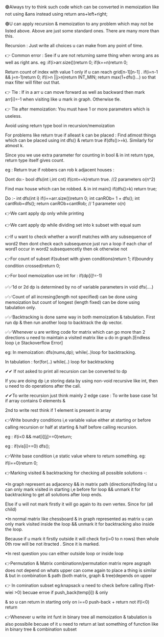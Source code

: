 🟢Always try to think such code which can be converted in memoization like not using &ans instead using return ans+left+right;

🟢U can apply recursion & memoization to any problem which may not be listed above. Above are just some standard ones. There are many more than this.

Recursion : Just write all choices u can make from any point of time.

👉 Common error : See if u are not returning same thing when wrong ans as well as right ans. eg :if(i>arr.size())return 0; if(k==n)return 0;

Return count of index with value 1 only if u can reach grid[n-1][n-1] .  if(i=n-1 && j=n-1)return 0;  if(i>n ||j>n)return INT_MIN;  return max(1+dfs()...) so that max filter will filter out that.

👉 Tle : If in a arr u can move forward as well as backward then mark arr[i]=-1 when visiting like u mark in graph. Otherwise tle.

👉 Tle after memoization: You must have 1 or more parameters which is useless.

Avoid using return type bool in recursion/memoization 

For problems like return true if alleast k can be placed : Find atlmost things which can be placed using int dfs() & return true if(dfs()>=k). Similarly for atmost k.

Since you we use extra parameter for counting in bool & in int return type, return type itself gives count.

eg : Return true if robbers can rob k adjacent houses : 

Dont do:- bool dfs(int i,int cnt) if(cnt==k)return true. //2 parameters o(n^2)

Find max house which can be robbed. & in int main() if(dfs()>k) return true;

Do :- int dfs(int i) if(i==arr.size())return 0;   int canROb= 1 + dfs(); int cantRob=dfs(); return canROb+cantRob;   // 1 parameter o(n)



👉We cant apply dp only while printing

👉We cant apply dp while dividing set into k subset with equal sum

👉If u want to check whether a word1 matches with any subsequence of word2 then dont check each subsequence just run a loop if each char of word1 occur in word2 subsequencetly then ok otherwise not

👉For count of subset if(subset with given conditions)return 1;
if(boundry condition crossed)return 0;

👉For bool memoization use int for : if(dp[i]!=-1)

✅✅1d or 2d dp is determined by no of variable parameters in void dfs(....)

✅✅Count of all incresing(length not specified) can be done using memoization but count of longest (length fixed) can be done using tabulation only.


✅✅Backtracking is done same way in both memoization & tabulation. First run dp & then run another loop to backtrack the dp vector.

✅✅Whenever u are writing code for matrix which can go more than 2 directions u need to maintain a visited matrix like u do in graph.[Endless loop i,e Stackoverflow Error]

eg: In memoization: dfs(nums,dp);   while(..)loop for backtracking.

In tabulation : for(for(..)  while(..) loop for backtracking

✔✔ If not asked to print all recursion can be converted to dp











If you are doing dp i,e storing data by using non-void recursive like int, then u need to do operations after the call.

✔✔To write recursion just think mainly 2 edge case : To write base case 1st if array contains 0 elements & 

2nd to write rest think if 1 element is present in array 






👉Write boundry conditions i,e variable value either at starting or before calling recursion or half at starting & half before calling recursion. 

eg : if(i<0 && mat[i][j]==0)return;   

eg : if(vis[i]==0) dfs();

👉Write base condition i,e static value where to return something. eg: if(i==0)return 0;

👉Marking visited & backtracking for checking all possible solutions -:

  •In graph represent as adjacency && in matrix path (directions)finding list u can only mark visited in starting i,e before for loop && unmark it for backtracking to get all solutions after loop ends.
  
  Else if u will not mark firstly it will go again to its own vertex. Since for (all child)

  •In normal matrix like chessboard & in graph represented as matrix u can only mark visited inside the loop && unmark it for backtracking also inside the loop.
  
  Because if u mark it firstly outside it will check  for(i=0 to n rows) then whole 0th row will be not itracted . Since it is marked.
      
  •In rest question you can either outside loop or inside loop


👉Permutation & Matrix combinationn/permutation matrix repre asgraph does not depend on whats upper can come again  to place a thing is similar & 
but in combination & path (both matrix, graph & tree)depends on upper


👉 In comination subset eg:knapsack u need to check before calling if(wt-wiei >0) becuae erroe if push_back(temp[i]) & only 

& so u can  return in starting only on i==0 push-back + return  not if(i<0) return

👉Whenever u write int funt in binary tree all memoization & tabulation is also possibile becuae of it u need to return at last something of function like in binary tree & combination subset

